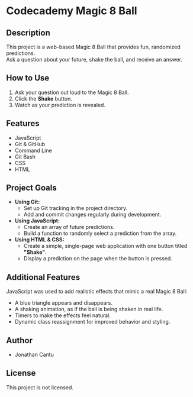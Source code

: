 # Codecademy Magic 8 Ball

## Description
This project is a web-based Magic 8 Ball that provides fun, randomized predictions.  
Ask a question about your future, shake the ball, and receive an answer.

## How to Use
1. Ask your question out loud to the Magic 8 Ball.  
2. Click the **Shake** button.  
3. Watch as your prediction is revealed.

## Features
* JavaScript
* Git & GitHub
* Command Line
* Git Bash
* CSS
* HTML

## Project Goals
* **Using Git:**
  * Set up Git tracking in the project directory.
  * Add and commit changes regularly during development.
* **Using JavaScript:**
  * Create an array of future predictions.
  * Build a function to randomly select a prediction from the array.
* **Using HTML & CSS:**
  * Create a simple, single-page web application with one button titled **"Shake"**.
  * Display a prediction on the page when the button is pressed.

## Additional Features
JavaScript was used to add realistic effects that mimic a real Magic 8 Ball:
* A blue triangle appears and disappears.
* A shaking animation, as if the ball is being shaken in real life.
* Timers to make the effects feel natural.
* Dynamic class reassignment for improved behavior and styling.

## Author
* Jonathan Cantu

## License
This project is not licensed.
